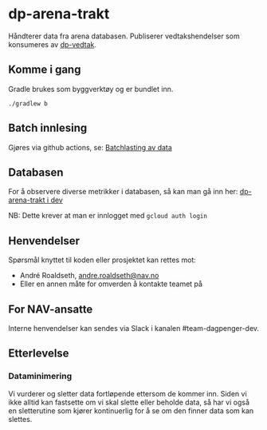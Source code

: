 # dp-arena-trakt

Håndterer data fra arena databasen. Publiserer vedtakshendelser som konsumeres
av [dp-vedtak](https://github.com/navikt/dp-vedtak).

## Komme i gang

Gradle brukes som byggverktøy og er bundlet inn.

`./gradlew b`

## Batch innlesing
Gjøres via github actions, se: [Batchlasting av data](https://github.com/navikt/dp-arena-trakt/actions/workflows/run-job.yaml)

## Databasen

For å observere diverse metrikker i databasen, så kan man gå inn her:
[dp-arena-trakt i dev](https://console.cloud.google.com/sql/instances/dp-arena-trakt/overview?authuser=1&project=teamdagpenger-dev-885f)

NB: Dette krever at man er innlogget med `gcloud auth login`

## Henvendelser

Spørsmål knyttet til koden eller prosjektet kan rettes mot:

* André Roaldseth, andre.roaldseth@nav.no
* Eller en annen måte for omverden å kontakte teamet på

## For NAV-ansatte

Interne henvendelser kan sendes via Slack i kanalen #team-dagpenger-dev.

## Etterlevelse

### Dataminimering

Vi vurderer og sletter data fortløpende ettersom de kommer inn. Siden vi ikke alltid kan fastsette om vi skal slette 
eller beholde data, så har vi også en sletterutine som kjører kontinuerlig for å se om den finner data som kan slettes.

